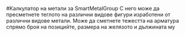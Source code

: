 #Калкулатор на метали за SmartMetalGroup
С него може да пресметнете теглото на различни видове фигури изработени от различни видове метали.
Може да сметнете тежестта на арматура спрямо броя на позицийте, размера на желязото и дължината му